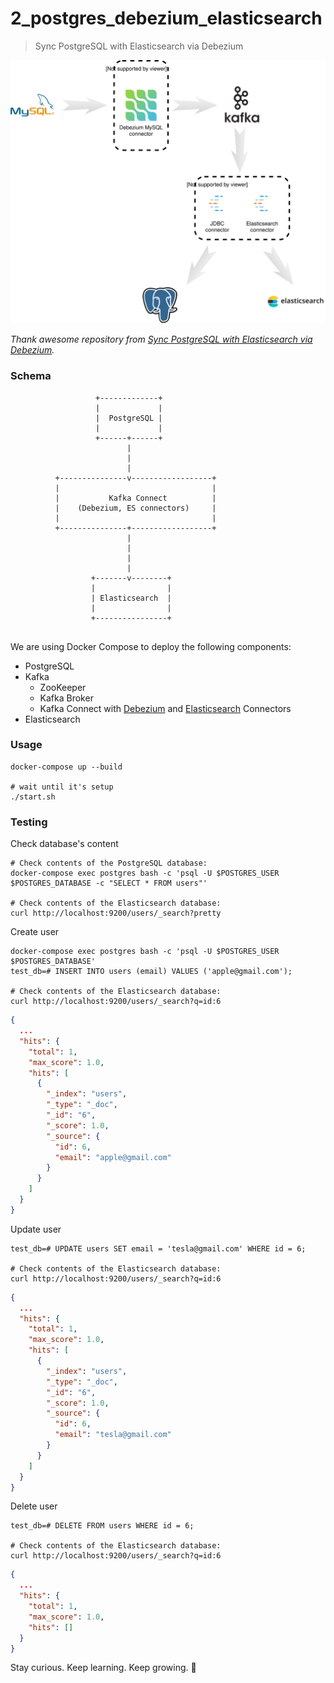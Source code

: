 # 2_postgres_debezium_elasticsearch

>  Sync PostgreSQL with Elasticsearch via Debezium

![dbz-to-multiple](../assets/dbz-to-multiple.svg)

*Thank awesome repository from [Sync PostgreSQL with Elasticsearch via Debezium](https://github.com/YegorZaremba/sync-postgresql-with-elasticsearch-example).*

### Schema

```
                   +-------------+
                   |             |
                   |  PostgreSQL |
                   |             |
                   +------+------+
                          |
                          |
                          |
          +---------------v------------------+
          |                                  |
          |           Kafka Connect          |
          |    (Debezium, ES connectors)     |
          |                                  |
          +---------------+------------------+
                          |
                          |
                          |
                          |
                  +-------v--------+
                  |                |
                  | Elasticsearch  |
                  |                |
                  +----------------+


```
We are using Docker Compose to deploy the following components:

* PostgreSQL
* Kafka
  * ZooKeeper
  * Kafka Broker
  * Kafka Connect with [Debezium](http://debezium.io/) and [Elasticsearch](https://github.com/confluentinc/kafka-connect-elasticsearch) Connectors
* Elasticsearch

### Usage

```shell
docker-compose up --build

# wait until it's setup
./start.sh
```

### Testing

Check database's content

```shell
# Check contents of the PostgreSQL database:
docker-compose exec postgres bash -c 'psql -U $POSTGRES_USER $POSTGRES_DATABASE -c "SELECT * FROM users"'

# Check contents of the Elasticsearch database:
curl http://localhost:9200/users/_search?pretty
```

Create user

```shell
docker-compose exec postgres bash -c 'psql -U $POSTGRES_USER $POSTGRES_DATABASE'
test_db=# INSERT INTO users (email) VALUES ('apple@gmail.com');

# Check contents of the Elasticsearch database:
curl http://localhost:9200/users/_search?q=id:6
```

```json
{
  ...
  "hits": {
    "total": 1,
    "max_score": 1.0,
    "hits": [
      {
        "_index": "users",
        "_type": "_doc",
        "_id": "6",
        "_score": 1.0,
        "_source": {
          "id": 6,
          "email": "apple@gmail.com"
        }
      }
    ]
  }
}
```

Update user

```shell
test_db=# UPDATE users SET email = 'tesla@gmail.com' WHERE id = 6;

# Check contents of the Elasticsearch database:
curl http://localhost:9200/users/_search?q=id:6
```

```json
{
  ...
  "hits": {
    "total": 1,
    "max_score": 1.0,
    "hits": [
      {
        "_index": "users",
        "_type": "_doc",
        "_id": "6",
        "_score": 1.0,
        "_source": {
          "id": 6,
          "email": "tesla@gmail.com"
        }
      }
    ]
  }
}
```

Delete user

```shell
test_db=# DELETE FROM users WHERE id = 6;

# Check contents of the Elasticsearch database:
curl http://localhost:9200/users/_search?q=id:6
```

```json
{
  ...
  "hits": {
    "total": 1,
    "max_score": 1.0,
    "hits": []
  }
}
```

<!-- INSPIRATIONAL_QUOTE_START -->
Stay curious. Keep learning. Keep growing.
🐯
<!-- INSPIRATIONAL_QUOTE_END -->
